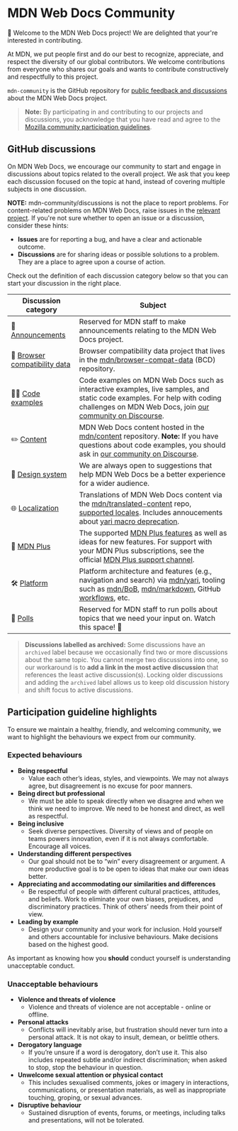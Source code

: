 # MDN Web Docs Community

👋 Welcome to the MDN Web Docs project! We are delighted that your're interested in contributing.

At MDN, we put people first and do our best to recognize, appreciate, and respect the diversity of our global contributors.
We welcome contributions from everyone who shares our goals and wants to contribute constructively and respectfully to this project.

`mdn-community` is the GitHub repository for [public feedback and discussions](https://github.com/mdn/mdn-community/discussions) about the MDN Web Docs project.

> **Note:** By participating in and contributing to our projects and discussions, you acknowledge that you have read and agree to the [Mozilla community participation guidelines](https://github.com/mdn/mdn-community/blob/main/CODE_OF_CONDUCT.md).

## GitHub discussions

On MDN Web Docs, we encourage our community to start and engage in discussions about topics related to the overall project.
We ask that you keep each discussion focused on the topic at hand, instead of covering multiple subjects in one discussion.

**NOTE:** mdn-community/discussions is not the place to report problems.
For content-related problems on MDN Web Docs, raise issues in the [relevant project](https://github.com/mdn/).
If you're not sure whether to open an issue or a discussion, consider these hints:

- **Issues** are for reporting a bug, and have a clear and actionable outcome.
- **Discussions** are for sharing ideas or possible solutions to a problem. They are a place to agree upon a course of action.

Check out the definition of each discussion category below so that you can start your discussion in the right place.

| **Discussion category**           | **Subject**                                                                                                                                                                               |
| --------------------------------- | ----------------------------------------------------------------------------------------------------------------------------------------------------------------------------------------- |
| 📣 [Announcements][]              | Reserved for MDN staff to make announcements relating to the MDN Web Docs project.                                                                                                        |
| 🔮 [Browser compatibility data][] | Browser compatibility data project that lives in the [mdn/browser-compat-data][] (BCD) repository.                                                                                        |
| 👩‍💻 [Code examples][]              | Code examples on MDN Web Docs such as interactive examples, live samples, and static code examples. For help with coding challenges on MDN Web Docs, join [our community on Discourse][]. |
| ✏️ [Content][]                    | MDN Web Docs content hosted in the [mdn/content][] repository. **Note:** If you have questions about code examples, you should ask in [our community on Discourse][].                     |
| 🎨 [Design system][]              | We are always open to suggestions that help MDN Web Docs be a better experience for a wider audience.                                                                                     |
| 🌐 [Localization][]               | Translations of MDN Web Docs content via the [mdn/translated-content][] repo, [supported locales][]. Includes annoucements about [yari macro deprecation][].                              |
| 👾 [MDN Plus][]                   | The supported [MDN Plus features][] as well as ideas for new features. For support with your MDN Plus subscriptions, see the official [MDN Plus support channel][].                       |
| 🛠️ [Platform][]                   | Platform architecture and features (e.g., navigation and search) via [mdn/yari][], tooling such as [mdn/BoB][], [mdn/markdown][], GitHub [workflows][], etc.                              |
| 🤖 [Polls][]                      | Reserved for MDN staff to run polls about topics that we need your input on. Watch this space! 👀                                                                                         |

[announcements]: https://github.com/mdn/mdn-community/discussions/categories/announcements
[browser compatibility data]: https://github.com/mdn/mdn-community/discussions/categories/browser-compatibility-data
[code examples]: https://github.com/mdn/mdn-community/discussions/categories/interactive-examples
[content]: https://github.com/mdn/mdn-community/discussions/categories/content
[design system]: https://github.com/mdn/mdn-community/discussions/categories/design-system
[localization]: https://github.com/mdn/mdn-community/discussions/categories/localisation
[mdn plus]: https://github.com/mdn/mdn-community/discussions/categories/mdn-plus
[platform]: https://github.com/mdn/mdn-community/discussions/categories/platform
[polls]: https://github.com/mdn/mdn-community/discussions/categories/polls
[supported locales]: https://github.com/mdn/translated-content/#locales
[yari macro deprecation]: https://github.com/mdn/mdn-community/discussions/67
[our community on discourse]: https://discourse.mozilla.org/c/mdn/learn/250
[mdn plus features]: https://developer.mozilla.org/en-US/plus
[mdn/browser-compat-data]: https://github.com/mdn/browser-compat-data
[mdn/translated-content]: https://github.com/mdn/translated-content/
[mdn/content]: https://github.com/mdn/content
[mdn/yari]: https://github.com/mdn/yari
[mdn plus support channel]: https://support.mozilla.org/en-US/products/mdn-plus
[mdn/bob]: https://github.com/mdn/bob
[mdn/markdown]: https://github.com/mdn/markdown/
[workflows]: https://github.com/mdn/workflows

> **Discussions labelled as archived:** Some discussions have an `archived` label because we occasionally find two or more discussions about the same topic.
> You cannot merge two discussions into one, so our workaround is to **add a link in the most active discussion** that references the least active discussion(s).
> Locking older discussions and adding the `archived` label allows us to keep old discussion history and shift focus to active discussions.

## Participation guideline highlights

To ensure we maintain a healthy, friendly, and welcoming community, we want to highlight the behaviours we expect from our community.

### Expected behaviours

- **Being respectful**
  - Value each other’s ideas, styles, and viewpoints. We may not always agree, but disagreement is no excuse for poor manners.
- **Being direct but professional**
  - We must be able to speak directly when we disagree and when we think we need to improve. We need to be honest and direct, as well as respectful.
- **Being inclusive**
  - Seek diverse perspectives. Diversity of views and of people on teams powers innovation, even if it is not always comfortable. Encourage all voices.
- **Understanding different perspectives**
  - Our goal should not be to “win” every disagreement or argument. A more productive goal is to be open to ideas that make our own ideas better.
- **Appreciating and accommodating our similarities and differences**
  - Be respectful of people with different cultural practices, attitudes, and beliefs. Work to eliminate your own biases, prejudices, and discriminatory practices.
    Think of others’ needs from their point of view.
- **Leading by example**
  - Design your community and your work for inclusion. Hold yourself and others accountable for inclusive behaviours. Make decisions based on the highest good.

As important as knowing how you **should** conduct yourself is understanding unacceptable conduct.

### Unacceptable behaviours

- **Violence and threats of violence**
  - Violence and threats of violence are not acceptable - online or offline.
- **Personal attacks**
  - Conflicts will inevitably arise, but frustration should never turn into a personal attack. It is not okay to insult, demean, or belittle others.
- **Derogatory language**
  - If you’re unsure if a word is derogatory, don’t use it. This also includes repeated subtle and/or indirect discrimination; when asked to stop, stop the behaviour in question.
- **Unwelcome sexual attention or physical contact**
  - This includes sexualised comments, jokes or imagery in interactions, communications, or presentation materials, as well as inappropriate touching, groping, or sexual advances.
- **Disruptive behaviour**
  - Sustained disruption of events, forums, or meetings, including talks and presentations, will not be tolerated.
